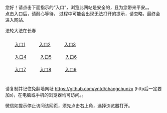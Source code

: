 您好！请点击下面指示的“入口”，浏览此网站是安全的，且为您带来平安。。 <br/>
点击入口后，请耐心等待， 过程中可能会出现无法打开的提示，请忽略，最终会进入网站. </br>

法轮大法在长春<br/>
<div style="padding:10px"><a style="margin:20px" target="_blank" href="https://d3dcymj4o7gp4m.cloudfront.net/2Qpsp?cchgeeq" id="ccLink1" rel="nofollow">入口1</a> <a target="_blank" style="margin:20px" href="https://d37chfrjgqapbm.cloudfront.net/2Qpsp?vgyqnt" id="ccLink2" rel="nofollow">入口2</a> <a style="margin:20px" target="_blank" href="https://d36tbodcmwesnv.cloudfront.net/2Qpsp?uhpyeaam" id="ccLink3" rel="nofollow">入口3</a></div>

<div style="padding:10px" ><a style="margin:20px" target="_blank" href="https://d3dcymj4o7gp4m.cloudfront.net/2Qpsp?cchgeeq" id="ccLink4" rel="nofollow">入口4</a> <a style="margin:20px" href="https://d37chfrjgqapbm.cloudfront.net/2Qpsp?vgyqnt" target="_blank" id="ccLink5" rel="nofollow">入口5</a> <a style="margin:20px" href="https://d36tbodcmwesnv.cloudfront.net/2Qpsp?uhpyeaam" target="_blank" id="ccLink6" rel="nofollow">入口6</a></div>

<div style="padding:10px"><a style="margin:20px" target="_blank" href="https://d3dcymj4o7gp4m.cloudfront.net/2Qpsp?cchgeeq" id="ccLink7" rel="nofollow">入口7</a> <a style="margin:20px" href="https://d37chfrjgqapbm.cloudfront.net/2Qpsp?vgyqnt" target="_blank" id="ccLink8" rel="nofollow">入口8</a> <a style="margin:20px" target="_blank" href="https://d36tbodcmwesnv.cloudfront.net/2Qpsp?uhpyeaam" id="ccLink9" rel="nofollow">入口9</a></div>

<br/>



请复制并记住免翻墙网址 https://github.com/yntd/changchunzx (http后一定要加s)，在电脑或手机的浏览器均可访问。。<br/>

微信如提示停止访问该网页，须先点击右上角，选择浏览器打开。
